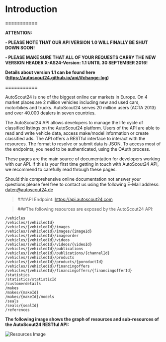 # Introduction

<p><strong>===========</strong></p>
<p><strong>ATTENTION: </strong></p>
<p><strong>- PLEASE NOTE THAT OUR API VERSION 1.0 WILL FINALLY BE SHUT DOWN SOON!</strong></p>
<p><strong>- PLEASE MAKE SURE THAT ALL OF YOUR REQUESTS CARRY THE NEW VERSION HEADER X-AS24-Version: 1.1 UNTIL 30 SEPTEMBER 2016!</strong></p>
<p><strong>Details about version 1.1 can be found here (<a href="#change-log">https://autoscout24.github.io/api/#change-log</a>)</strong></p>
<p><strong>===========</strong></p>

AutoScout24 is one of the biggest online car markets in Europe. On 4 market places are 2 million vehicles including new and used cars, motorbikes and trucks. AutoScout24 serves 20 million users (ACTA 2013) and over 40.000 dealers in seven countries.

The AutoScout24 API allows developers to manage the life cycle of classified listings on the AutoScout24 platform. Users of the API are able to read and write vehicle data, access make/model information or create classified ads.
The API offers a RESTful interface to interact with the resources. The format to resolve or submit data is JSON. To access most of the endpoints, you need to be authenticated, using the OAuth process.

These pages are the main source of documentation for developers working with our API. If this is your first time getting in touch with AutoScout24 API, we recommend to carefully read through these pages.

Should this comprehensive online documentation not answer your questions please feel free to contact us using the following E-Mail address: <a href="mailto:daten@autoscout24.de?Subject=RESTful%20API%20Access%20Information%20Request" target="_top">daten@autoscout24.de</a>


> ###API Endpoint:
> https://api.autoscout24.com


> ###The following resources are exposed by the AutoScout24 API:

```shell
/vehicles
/vehicles/{vehicledId}
/vehicles/{vehicledId}/images
/vehicles/{vehicledId}/images/{imageId}
/vehicles/{vehicledId}/imageorder
/vehicles/{vehicledId}/videos
/vehicles/{vehicledId}/videos/{videoId}
/vehicles/{vehicledId}/publications
/vehicles/{vehicledId}/publications/{channelId}
/vehicles/{vehicledId}/products
/vehicles/{vehicledId}/products/{poroductId}
/vehicles/{vehicledId}/financingoffers
/vehicles/{vehicledId}/financingoffers/{financingofferId}
/statistics
/statistics/statisticId
/customerdetails
/makes
/makes/{makeId}
/makes/{makeId}/models
/seals
/seals/{sealId}
/references
```

**The following image shows the graph of resources and sub-resources of the AutoScout24 RESTful API:**

![Resources Image][resources]

[resources]: /images/resources.jpg
